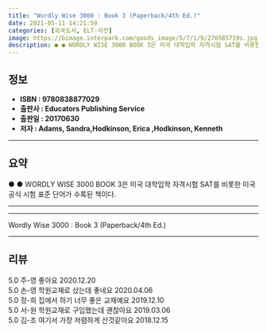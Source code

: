 ```yaml
---
title: "Wordly Wise 3000 : Book 3 (Paperback/4th Ed.)"
date: 2021-05-11 14:21:59
categories: [외국도서, ELT-사전]
image: https://bimage.interpark.com/goods_image/5/7/1/9/276585719s.jpg
description: ● ● WORDLY WISE 3000 BOOK 3은 미국 대학입학 자격시험 SAT를 비롯한 미국 공식 시험 표준 단어가 수록된 책이다.
---
```


## **정보**

- **ISBN : 9780838877029**
- **출판사 : Educators Publishing Service**
- **출판일 : 20170630**
- **저자 : Adams, Sandra,Hodkinson, Erica ,Hodkinson, Kenneth**

------



## **요약**

●  ●  WORDLY WISE 3000 BOOK 3은 미국 대학입학 자격시험 SAT를 비롯한 미국 공식 시험 표준 단어가 수록된 책이다.

------



------


Wordly Wise 3000 : Book 3 (Paperback/4th Ed.) 

------


## **리뷰** 

5.0 주-영 좋아요 2020.12.20 <br/>5.0 손-영 학원교재로 샀는데 좋네요 2020.04.06 <br/>5.0 정-희 집에서 하기 너무 좋은 교재예요  2019.12.10 <br/>5.0 서-원 학원교재로 구입했는데 괜찮아요 2019.03.06 <br/>5.0 김-조 여기서 가장 저렴하게 산것같아요 2018.12.15 <br/>
